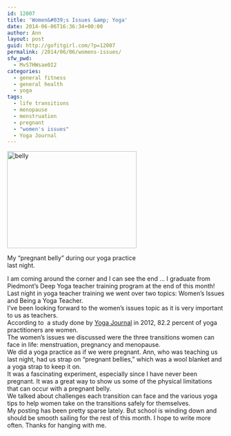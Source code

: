 ```yaml
---
id: 12007
title: 'Women&#039;s Issues &amp; Yoga'
date: 2014-06-06T16:36:34+00:00
author: Ann
layout: post
guid: http://gofitgirl.com/?p=12007
permalink: /2014/06/06/womens-issues/
sfw_pwd:
  - MvS7HWsae0I2
categories:
  - general fitness
  - general health
  - yoga
tags:
  - life transitions
  - menopause
  - menstruation
  - pregnant
  - "women's issues"
  - Yoga Journal
---
```

<div id="attachment_12008" style="width: 310px" class="wp-caption alignleft">
  <a href="http://gofitgirl.com/2014/06/womens-issues/photo-182-2/" rel="attachment wp-att-12008"><img class="size-medium wp-image-12008" src="http://gofitgirl.com/wp-content/uploads/2014/06/photo-182-300x225.jpg" alt="belly" width="300" height="225" /></a>
  
  <p class="wp-caption-text">
    My &#8220;pregnant belly&#8221; during our yoga practice last night.
  </p>
</div>

  
I am coming around the corner and I can see the end &#8230; I graduate from Piedmont&#8217;s Deep Yoga teacher training program at the end of this month!  
Last night in yoga teacher training we went over two topics: Women&#8217;s Issues and Being a Yoga Teacher.  
I&#8217;ve been looking forward to the women&#8217;s issues topic as it is very important to us as teachers.  
According to  a study done by [Yoga Journal](http://www.yogajournal.com/press/yoga_in_america) in 2012, 82.2 percent of yoga practitioners are women.  
The women&#8217;s issues we discussed were the three transitions women can face in life: menstruation, pregnancy and menopause.  
We did a yoga practice as if we were pregnant. Ann, who was teaching us last night, had us strap on &#8220;pregnant bellies,&#8221; which was a wool blanket and a yoga strap to keep it on.  
It was a fascinating experiment, especially since I have never been pregnant. It was a great way to show us some of the physical limitations that can occur with a pregnant belly.  
We talked about challenges each transition can face and the various yoga tips to help women take on the transitions safely for themselves.  
My posting has been pretty sparse lately. But school is winding down and should be smooth sailing for the rest of this month. I hope to write more often. Thanks for hanging with me.